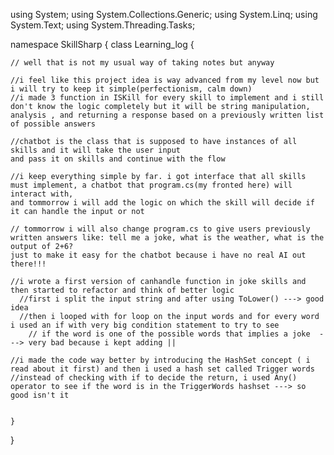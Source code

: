﻿using System;
using System.Collections.Generic;
using System.Linq;
using System.Text;
using System.Threading.Tasks;

namespace SkillSharp
{
    class Learning_log
    {

    // well that is not my usual way of taking notes but anyway

    //i feel like this project idea is way advanced from my level now but i will try to keep it simple(perfectionism, calm down)
    //i made 3 function in ISKill for every skill to implement and i still don't know the logic completely but it will be string manipulation, analysis , and returning a response based on a previously written list of possible answers

    //chatbot is the class that is supposed to have instances of all skills and it will take the user input 
    and pass it on skills and continue with the flow

    //i keep everything simple by far. i got interface that all skills must implement, a chatbot that program.cs(my fronted here) will interact with, 
    and tommorrow i will add the logic on which the skill will decide if it can handle the input or not

    // tommorrow i will also change program.cs to give users previously written answers like: tell me a joke, what is the weather, what is the output of 2+6?
    just to make it easy for the chatbot because i have no real AI out there!!! 

    //i wrote a first version of canhandle function in joke skills and then started to refactor and think of better logic
      //first i split the input string and after using ToLower() ---> good idea
      //then i looped with for loop on the input words and for every word i used an if with very big condition statement to try to see
        // if the word is one of the possible words that implies a joke  ---> very bad because i kept adding || 

    //i made the code way better by introducing the HashSet concept ( i read about it first) and then i used a hash set called Trigger words 
    //instead of checking with if to decide the return, i used Any() operator to see if the word is in the TriggerWords hashset ---> so good isn't it


    }
}

